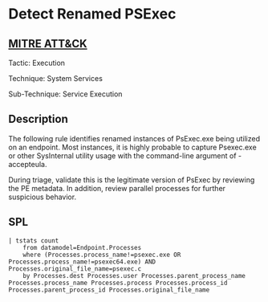 # Detect Renamed PSExec

## [MITRE ATT&CK](https://attack.mitre.org/techniques/T1569/002/)
Tactic: Execution

Technique: System Services

Sub-Technique: Service Execution

## Description
The following rule identifies renamed instances of PsExec.exe being utilized on an endpoint. Most instances, it is highly probable to capture Psexec.exe or other SysInternal utility usage with the command-line argument of -accepteula. 

During triage, validate this is the legitimate version of PsExec by reviewing the PE metadata. In addition, review parallel processes for further suspicious behavior.

## SPL
```spl
| tstats count 
    from datamodel=Endpoint.Processes 
    where (Processes.process_name!=psexec.exe OR Processes.process_name!=psexec64.exe) AND Processes.original_file_name=psexec.c 
    by Processes.dest Processes.user Processes.parent_process_name Processes.process_name Processes.process Processes.process_id Processes.parent_process_id Processes.original_file_name
```